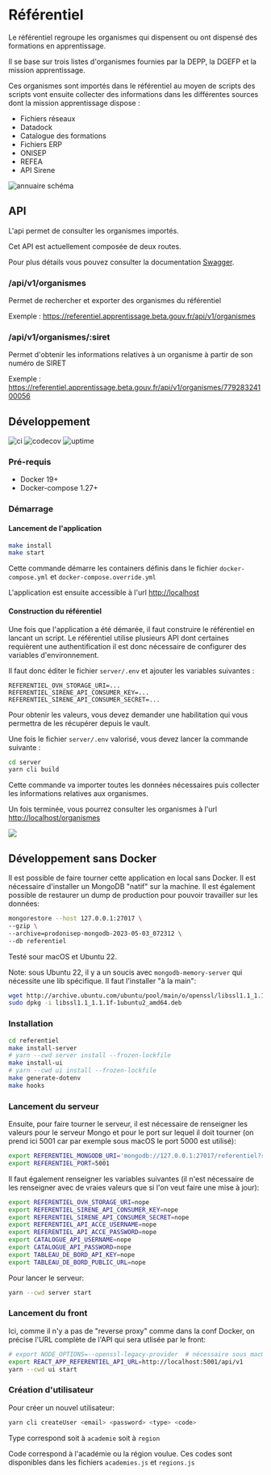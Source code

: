 # Référentiel

Le référentiel regroupe les organismes qui dispensent ou ont dispensé des formations en apprentissage.

Il se base sur trois listes d'organismes fournies par la DEPP, la DGEFP et la mission apprentissage.

Ces organismes sont importés dans le référentiel au moyen de scripts des scripts vont ensuite collecter des informations
dans les différentes sources dont la mission apprentissage dispose :

- Fichiers réseaux
- Datadock
- Catalogue des formations
- Fichiers ERP
- ONISEP
- REFEA
- API Sirene

![annuaire schéma](./misc/doc/annuaire.png)

## API

L'api permet de consulter les organismes importés.

Cet API est actuellement composée de deux routes.

Pour plus détails vous pouvez consulter la documentation [Swagger](https://referentiel.apprentissage.beta.gouv.fr/api/v1/doc/#/Publique/post_api_v1_organismes).

### /api/v1/organismes

Permet de rechercher et exporter des organismes du référentiel

Exemple : https://referentiel.apprentissage.beta.gouv.fr/api/v1/organismes

### /api/v1/organismes/:siret

Permet d'obtenir les informations relatives à un organisme à partir de son numéro de SIRET

Exemple : https://referentiel.apprentissage.beta.gouv.fr/api/v1/organismes/77928324100056

## Développement

![ci](https://github.com/mission-apprentissage/referentiel/actions/workflows/ci.yml/badge.svg)
![codecov](https://codecov.io/gh/mission-apprentissage/referentiel/branch/main/graph/badge.svg?token=CVNNCH0GYA)
![uptime](https://img.shields.io/endpoint?url=https%3A%2F%2Fraw.githubusercontent.com%2Fmission-apprentissage%2Fupptime%2Fmaster%2Fapi%2Fapi-referentiel%2Fuptime.json)

### Pré-requis

- Docker 19+
- Docker-compose 1.27+

### Démarrage

#### Lancement de l'application

```sh
make install
make start
```

Cette commande démarre les containers définis dans le fichier `docker-compose.yml` et `docker-compose.override.yml`

L'application est ensuite accessible à l'url [http://localhost](http://localhost)


#### Construction du référentiel

Une fois que l'application a été démarée, il faut construire le référentiel en lancant un script.
Le référentiel utilise plusieurs API dont certaines requièrent une authentification il est donc nécessaire de configurer des variables d'environnement.

Il faut donc éditer le fichier `server/.env` et ajouter les variables suivantes :

```
REFERENTIEL_OVH_STORAGE_URI=...
REFERENTIEL_SIRENE_API_CONSUMER_KEY=...
REFERENTIEL_SIRENE_API_CONSUMER_SECRET=...
```

Pour obtenir les valeurs, vous devez demander une habilitation qui vous permettra de les récupérer depuis le vault.

Une fois le fichier `server/.env` valorisé, vous devez lancer la commande suivante :

```sh
cd server
yarn cli build
```

Cette commande va importer toutes les données nécessaires puis collecter les informations relatives aux organismes.

Un fois terminée, vous pourrez consulter les organismes à l'url [http://localhost/organismes](http://localhost/organismes)


![](https://avatars1.githubusercontent.com/u/63645182?s=200&v=4)


## Développement sans Docker

Il est possible de faire tourner cette application en local sans Docker.
Il est nécessaire d'installer un MongoDB "natif" sur la machine. Il est également possible de restaurer un dump de production pour pouvoir travailler sur les données:

```bash
mongorestore --host 127.0.0.1:27017 \
--gzip \
--archive=prodonisep-mongodb-2023-05-03_072312 \
--db referentiel
```

Testé sour macOS et Ubuntu 22.

Note: sous Ubuntu 22, il y a un soucis avec `mongodb-memory-server` qui nécessite une lib spécifique. Il faut l'installer "à la main":

```bash
wget http://archive.ubuntu.com/ubuntu/pool/main/o/openssl/libssl1.1_1.1.1f-1ubuntu2_amd64.deb
sudo dpkg -i libssl1.1_1.1.1f-1ubuntu2_amd64.deb
```


### Installation

```bash
cd referentiel
make install-server
# yarn --cwd server install --frozen-lockfile
make install-ui
# yarn --cwd ui install --frozen-lockfile
make generate-dotenv
make hooks
```

### Lancement du serveur

Ensuite, pour faire tourner le serveur, il est nécessaire de renseigner les valeurs pour le serveur Mongo et pour le port sur lequel il doit tourner (on prend ici 5001 car par exemple sous macOS le port 5000 est utilisé):

```bash
export REFERENTIEL_MONGODB_URI='mongodb://127.0.0.1:27017/referentiel?retryWrites=true&w=majority'
export REFERENTIEL_PORT=5001
```

Il faut également renseigner les variables suivantes (il n'est nécessaire de les renseigner avec de vraies valeurs que si l'on veut faire une mise à jour):

```bash
export REFERENTIEL_OVH_STORAGE_URI=nope
export REFERENTIEL_SIRENE_API_CONSUMER_KEY=nope
export REFERENTIEL_SIRENE_API_CONSUMER_SECRET=nope
export REFERENTIEL_API_ACCE_USERNAME=nope
export REFERENTIEL_API_ACCE_PASSWORD=nope
export CATALOGUE_API_USERNAME=nope
export CATALOGUE_API_PASSWORD=nope
export TABLEAU_DE_BORD_API_KEY=nope
export TABLEAU_DE_BORD_PUBLIC_URL=nope
```

Pour lancer le serveur:

```bash
yarn --cwd server start
```

### Lancement du front

Ici, comme il n'y a pas de "reverse proxy" comme dans la conf Docker, on précise l'URL complète de l'API qui sera utlisée par le front:

```bash
# export NODE_OPTIONS=--openssl-legacy-provider  # nécessaire sous macOS/Ubuntu22
export REACT_APP_REFERENTIEL_API_URL=http://localhost:5001/api/v1  
yarn --cwd ui start
```

### Création d'utilisateur

Pour créer un nouvel utilisateur:

```bash
yarn cli createUser <email> <password> <type> <code>
```

Type correspond soit à `academie` soit à `region`

Code correspond à l'académie ou la région voulue. Ces codes sont disponibles dans les fichiers `academies.js` et `regions.js`
